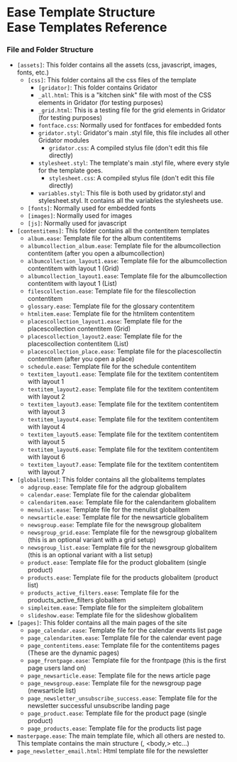 # Ease Template Structure<br>Ease Templates Reference

### File and Folder Structure
* `[assets]`: This folder contains all the assets (css, javascript, images, fonts, etc.)
  * `[css]`: This folder contains all the css files of the template
    * `[gridator]`: This folder contains Gridator
    * `_all.html`: This is a "kitchen sink" file with most of the CSS elements in Gridator (for testing purposes)
    * `_grid.html`: This is a testing file for the grid elements in Gridator (for testing purposes)
    * `fontface.css`: Normally used for fontfaces for embedded fonts
    * `gridator.styl`: Gridator's main .styl file, this file includes all other Gridator modules
      * `gridator.css`: A compiled stylus file (don't edit this file directly)
    * `stylesheet.styl`: The template's main .styl file, where every style for the template goes.
      * `stylesheet.css`: A compiled stylus file (don't edit this file directly)
    * `variables.styl`: This file is both used by gridator.styl and stylesheet.styl. It contains all the variables the stylesheets use.
  * `[fonts]`: Normally used for embedded fonts
  * `[images]`: Normally used for images
  * `[js]`: Normally used for javascript
* `[contentitems]`: This folder contains all the contentitem templates 
  * `album.ease`: Template file for the album contentitems
  * `albumcollection_album.ease`: Template file for the albumcollection contentitem (after you open a albumcollection)
  * `albumcollection_layout1.ease`: Template file for the albumcollection contentitem with layout 1 (Grid)
  * `albumcollection_layout1.ease`: Template file for the albumcollection contentitem with layout 1 (List)
  * `filescollection.ease`: Template file for the filescollection contentitem
  * `glossary.ease`: Template file for the glossary contentitem
  * `htmlitem.ease`: Template file for the htmlitem contentitem
  * `placescollection_layout1.ease`: Template file for the placescollection contentitem (Grid)
  * `placescollection_layout2.ease`: Template file for the placescollection contentitem (List)
  * `placescollection_place.ease`: Template file for the placescollectin contentitem (after you open a place)
  * `schedule.ease`: Template file for the schedule contentitem
  * `textitem_layout1.ease`: Template file for the textitem contentitem with layout 1
  * `textitem_layout2.ease`: Template file for the textitem contentitem with layout 2
  * `textitem_layout3.ease`: Template file for the textitem contentitem with layout 3
  * `textitem_layout4.ease`: Template file for the textitem contentitem with layout 4
  * `textitem_layout5.ease`: Template file for the textitem contentitem with layout 5
  * `textitem_layout6.ease`: Template file for the textitem contentitem with layout 6
  * `textitem_layout7.ease`: Template file for the textitem contentitem with layout 7
* `[globalitems]`: This folder contains all the globalitems templates
  * `adgroup.ease`: Template file for the adgroup globalitem
  * `calendar.ease`: Template file for the calendar globalitem
  * `calendaritem.ease`: Template file for the calendaritem globalitem
  * `menulist.ease`: Template file for the menulist globalitem
  * `newsarticle.ease`: Template file for the newsarticle globalitem
  * `newsgroup.ease`: Template file for the newsgroup globalitem
  * `newsgroup_grid.ease`: Template file for the newsgroup globalitem (this is an optional variant with a grid setup)
  * `newsgroup_list.ease`: Template file for the newsgroup globalitem (this is an optional variant with a list setup)
  * `product.ease`: Template file for the product globalitem (single product)
  * `products.ease`: Template file for the products globalitem (product list)
  * `products_active_filters.ease`: Template file for the products_active_filters globalitem
  * `simpleitem.ease`: Template file for the simpleitem globalitem
  * `slideshow.ease`: Template file for the slideshow globalitem
* `[pages]`: This folder contains all the main pages of the site
  * `page_calendar.ease`: Template file for the calendar events list page
  * `page_calendaritem.ease`: Template file for the calendar event page
  * `page_contentitems.ease`: Template file for the contentitems pages (These are the dynamic pages)
  * `page_frontpage.ease`: Template file for the frontpage (this is the first page users land on)
  * `page_newsarticle.ease`: Template file for the news article page
  * `page_newsgroup.ease`: Template file for the newsgroup page (newsarticle list)
  * `page_newsletter_unsubscribe_success.ease`: Template file for the newsletter successful unsubscribe landing page 
  * `page_product.ease`: Template file for the product page (single product)
  * `page_products.ease`: Template file for the products list page
* `masterpage.ease`: The main template file, which all others are nested to. This template contains the main structure (<head>, <body,> etc...)
* `page_newsletter_email.html`: Html template file for the newsletter
